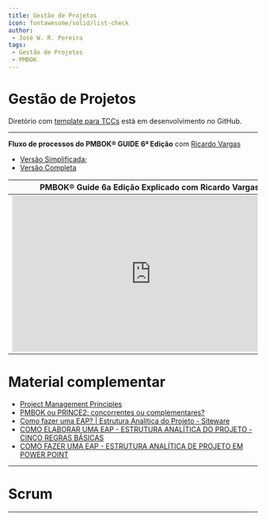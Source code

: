 ```yaml
---
title: Gestão de Projetos
icon: fontawesome/solid/list-check
author:
 - José W. R. Pereira
tags:
 - Gestão de Projetos
 - PMBOK
---
```



# Gestão de Projetos

Diretório com [template para TCCs](https://github.com/JoseWRPereira/tcc_template) está em desenvolvimento no GitHub.

---

**Fluxo de processos do PMBOK® GUIDE 6ª Edição** com [Ricardo Vargas](https://ricardo-vargas.com/pt/pmbok6-processes-flow/) 

- [Versão Simplificada](https://rvdownloads.s3.amazonaws.com/uploads/downloads/pmbok-6ed/pt/ricardo_vargas_simplified_pmbok_flow_6ed_color_PT-A3.pdf);
- [Versão Completa](https://rvdownloads.s3.amazonaws.com/uploads/downloads/pmbok-6ed/pt/ricardo_vargas_pmbok_flow_6ed_color_PT-A0.pdf)



| PMBOK® Guide 6a Edição Explicado com Ricardo Vargas! |
|:----------------------------------------------------:|
|<iframe width="560" height="315" src="https://www.youtube.com/embed/rvDnS_wWwJs?si=_wFBAxjzjzOuSSJo" title="YouTube video player" frameborder="0" allow="accelerometer; autoplay; clipboard-write; encrypted-media; gyroscope; picture-in-picture; web-share" referrerpolicy="strict-origin-when-cross-origin" allowfullscreen></iframe> |

# Material complementar 

- [Project Management Principles](https://www.4pmti.com/learn/pmbok-guide-7th-ed/)
- [PMBOK ou PRINCE2: concorrentes ou complementares?](https://www.gerenciandoriscosemprojetos.com/2017/07/21/pmbokouprince2-concorrentes-ou-complementares/)
- [Como fazer uma EAP? | Estrutura Analítica do Projeto - Siteware](https://www.youtube.com/watch?v=9KSpvxoCJW4)
- [COMO ELABORAR UMA EAP - ESTRUTURA ANALÍTICA DO PROJETO - CINCO REGRAS BÁSICAS](https://youtu.be/WcNE8p4R0-g?si=rK_GMDAqSqwoAyBq)
- [COMO FAZER UMA EAP - ESTRUTURA ANALÍTICA DE PROJETO EM POWER POINT](https://youtu.be/laN-FG4nrVQ?si=nYOof4ExChaaisDY)
 
---

# Scrum

---